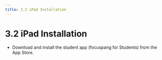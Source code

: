 ```yaml
---
title: 3.2 iPad Installation
---
```


# 3.2 iPad Installation

- Download and install the student app (focuspang for Students) from the App Store.

